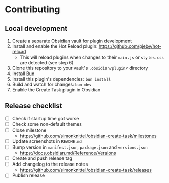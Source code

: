 # Contributing

## Local development

1. Create a separate Obsidian vault for plugin development
2. Install and enable the Hot Reload plugin: <https://github.com/pjeby/hot-reload>
   - This will reload plugins when changes to their `main.js` or `styles.css` are detected (see step 6)
3. Clone this repository to your vault's `.obsidian/plugin/` directory
4. Install [Bun](https://bun.sh/)
5. Install this plugin's dependencies: `bun install`
6. Build and watch for changes: `bun dev`
7. Enable the Create Task plugin in Obsidian

## Release checklist

- [ ] Check if startup time got worse
- [ ] Check some non-default themes
- [ ] Close milestone
  - https://github.com/simonknittel/obsidian-create-task/milestones
- [ ] Update screenshots in `README.md`
- [ ] Bump version in `manifest.json`, `package.json` and `versions.json`
  - https://docs.obsidian.md/Reference/Versions
- [ ] Create and push release tag
- [ ] Add changelog to the release notes
  - https://github.com/simonknittel/obsidian-create-task/releases
- [ ] Publish release
